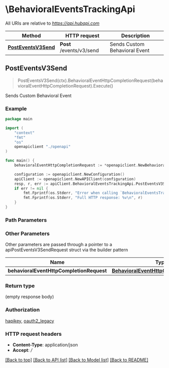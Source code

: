 # \BehavioralEventsTrackingApi

All URIs are relative to *https://api.hubapi.com*

Method | HTTP request | Description
------------- | ------------- | -------------
[**PostEventsV3Send**](BehavioralEventsTrackingApi.md#PostEventsV3Send) | **Post** /events/v3/send | Sends Custom Behavioral Event



## PostEventsV3Send

> PostEventsV3Send(ctx).BehavioralEventHttpCompletionRequest(behavioralEventHttpCompletionRequest).Execute()

Sends Custom Behavioral Event



### Example

```go
package main

import (
    "context"
    "fmt"
    "os"
    openapiclient "./openapi"
)

func main() {
    behavioralEventHttpCompletionRequest := *openapiclient.NewBehavioralEventHttpCompletionRequest("EventName_example", map[string]string{"key": "Inner_example"}) // BehavioralEventHttpCompletionRequest | 

    configuration := openapiclient.NewConfiguration()
    apiClient := openapiclient.NewAPIClient(configuration)
    resp, r, err := apiClient.BehavioralEventsTrackingApi.PostEventsV3Send(context.Background()).BehavioralEventHttpCompletionRequest(behavioralEventHttpCompletionRequest).Execute()
    if err != nil {
        fmt.Fprintf(os.Stderr, "Error when calling `BehavioralEventsTrackingApi.PostEventsV3Send``: %v\n", err)
        fmt.Fprintf(os.Stderr, "Full HTTP response: %v\n", r)
    }
}
```

### Path Parameters



### Other Parameters

Other parameters are passed through a pointer to a apiPostEventsV3SendRequest struct via the builder pattern


Name | Type | Description  | Notes
------------- | ------------- | ------------- | -------------
 **behavioralEventHttpCompletionRequest** | [**BehavioralEventHttpCompletionRequest**](BehavioralEventHttpCompletionRequest.md) |  | 

### Return type

 (empty response body)

### Authorization

[hapikey](../README.md#hapikey), [oauth2_legacy](../README.md#oauth2_legacy)

### HTTP request headers

- **Content-Type**: application/json
- **Accept**: */*

[[Back to top]](#) [[Back to API list]](../README.md#documentation-for-api-endpoints)
[[Back to Model list]](../README.md#documentation-for-models)
[[Back to README]](../README.md)

